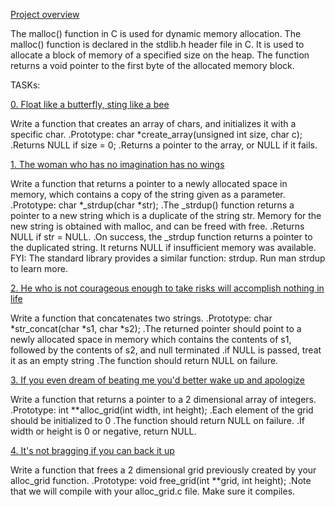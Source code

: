 [Project overview](0x0B-malloc_free)

The malloc() function in C is used for dynamic memory allocation.
The malloc() function is declared in the stdlib.h header file in C. It is used to allocate a block of memory of a specified size on the heap. The function returns a void pointer to the first byte of the allocated memory block.

TASKs:

[0. Float like a butterfly, sting like a bee](0-create_array.c)

Write a function that creates an array of chars, and initializes it with a specific char.
	.Prototype: char *create_array(unsigned int size, char c);
	.Returns NULL if size = 0;
	.Returns a pointer to the array, or NULL if it fails.

[1. The woman who has no imagination has no wings](1-strdup.c)

Write a function that returns a pointer to a newly allocated space in memory, which contains a copy of the string given as a parameter.
	.Prototype: char *_strdup(char *str);
	.The _strdup() function returns a pointer to a new string which is a duplicate of the string str. Memory for the new string is obtained with malloc, and can be freed with free.
	.Returns NULL if str = NULL.
	.On success, the _strdup function returns a pointer to the duplicated string. It returns NULL if insufficient memory was available.
FYI: The standard library provides a similar function: strdup. Run man strdup to learn more.

[2. He who is not courageous enough to take risks will accomplish nothing in life](2-str_concat.c)

Write a function that concatenates two strings.
	.Prototype: char *str_concat(char *s1, char *s2);
	.The returned pointer should point to a newly allocated space in memory which contains the contents of s1, followed by the contents of s2, and null terminated
	.if NULL is passed, treat it as an empty string
	.The function should return NULL on failure.

[3. If you even dream of beating me you'd better wake up and apologize](3-alloc_grid.c)

Write a function that returns a pointer to a 2 dimensional array of integers.
	.Prototype: int **alloc_grid(int width, int height);
	.Each element of the grid should be initialized to 0
	.The function should return NULL on failure.
	.If width or height is 0 or negative, return NULL.

[4. It's not bragging if you can back it up](4-free_grid.c)

Write a function that frees a 2 dimensional grid previously created by your alloc_grid function.
	.Prototype: void free_grid(int **grid, int height);
	.Note that we will compile with your alloc_grid.c file. Make sure it compiles.
